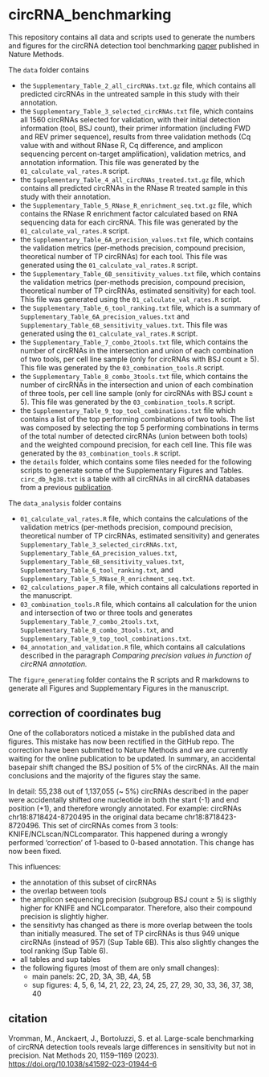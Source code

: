 # circRNA_benchmarking

This repository contains all data and scripts used to generate the numbers and figures for the circRNA detection tool benchmarking [paper](https://www.nature.com/articles/s41592-023-01944-6) published in Nature Methods.

The `data` folder contains
- the `Supplementary_Table_2_all_circRNAs.txt.gz` file, which contains all predicted circRNAs in the untreated sample in this study with their annotation.
- the `Supplementary_Table_3_selected_circRNAs.txt` file, which contains all 1560 circRNAs selected for validation, with their initial detection information (tool, BSJ count), their primer information (including FWD and REV primer sequence), results from three validation methods (Cq value with and without RNase R, Cq difference, and amplicon sequencing percent on-target amplification), validation metrics, and annotation information. This file was generated by the `01_calculate_val_rates.R` script.
- the `Supplementary_Table_4_all_circRNAs_treated.txt.gz` file, which contains all predicted circRNAs in the RNase R treated sample in this study with their annotation.
- the `Supplementary_Table_5_RNase_R_enrichment_seq.txt.gz` file, which contains the RNase R enrichment factor calculated based on RNA sequencing data for each circRNA. This file was generated by the `01_calculate_val_rates.R` script. 
- the `Supplementary_Table_6A_precision_values.txt` file, which contains the validation metrics (per-methods precision, compound precision, theoretical number of TP circRNAs) for each tool. This file was generated using the `01_calculate_val_rates.R` script.
- the `Supplementary_Table_6B_sensitivity_values.txt` file, which contains the validation metrics (per-methods precision, compound precision, theoretical number of TP circRNAs, estimated sensitivity) for each tool. This file was generated using the `01_calculate_val_rates.R` script.
- the `Supplementary_Table_6_tool_ranking.txt` file, which is a summary of `Supplementary_Table_6A_precision_values.txt` and `Supplementary_Table_6B_sensitivity_values.txt`. This file was generated using the `01_calculate_val_rates.R` script.
- the  `Supplementary_Table_7_combo_2tools.txt` file, which contains the number of circRNAs in the intersection and union of each combination of two tools, per cell line sample (only for circRNAs with BSJ count ≥ 5). This file was generated by the `03_combination_tools.R` script.
- the `Supplementary_Table_8_combo_3tools.txt` file, which contains the number of circRNAs in the intersection and union of each combination of three tools, per cell line sample (only for circRNAs with BSJ count ≥ 5). This file was generated by the `03_combination_tools.R` script.
- the `Supplementary_Table_9_top_tool_combinations.txt` file which contains a list of the top performing combinations of two tools. The list was composed by selecting the top 5 performing combinations in terms of the total number of detected circRNAs (union between both tools) and the weighted compound precision, for each cell line. This file was generated by the `03_combination_tools.R` script.
- the `details` folder, which contains some files needed for the following scripts to generate some of the Supplementary Figures and Tables. `circ_db_hg38.txt` is a table with all circRNAs in all circRNA databases from a previous [publication](https://academic.oup.com/bib/article/22/1/288/5717788).


The `data_analysis` folder contains
- `01_calculate_val_rates.R` file, which contains the calculations of the validation metrics (per-methods precision, compound precision, theoretical number of TP circRNAs, estimated sensitivity) and generates `Supplementary_Table_3_selected_circRNAs.txt`, `Supplementary_Table_6A_precision_values.txt`, `Supplementary_Table_6B_sensitivity_values.txt`, `Supplementary_Table_6_tool_ranking.txt`, and `Supplementary_Table_5_RNase_R_enrichment_seq.txt`.
- `02_calculations_paper.R` file, which contains all calculations reported in the manuscript.
- `03_combination_tools.R` file, which contains all calculation for the union and intersection of two or three tools and generates `Supplementary_Table_7_combo_2tools.txt`, `Supplementary_Table_8_combo_3tools.txt`, and `Supplementary_Table_9_top_tool_combinations.txt`.
- `04_annotation_and_validation.R` file, which contains all calculations described in the paragraph *Comparing precision values in function of circRNA annotation.*

The `figure_generating` folder contains the R scripts and R markdowns to generate all Figures and Supplementary Figures in the manuscript.

## correction of coordinates bug
One of the collaborators noticed a mistake in the published data and figures. This mistake has now been rectified in the GitHub repo. The correction have been submitted to Nature Methods and we are currently waiting for the online publication to be updated. In summary, an accidental basepair shift changed the BSJ position of 5% of the circRNAs. All the main conclusions and the majority of the figures stay the same.

In detail: 55,238 out of 1,137,055 (~ 5%) circRNAs described in the paper were accidentally shifted one nucleotide in both the start (-1) and end position (+1), and therefore wrongly annotated. For example: circRNAs chr18:8718424-8720495 in the original data became chr18:8718423-8720496. This set of circRNAs comes from 3 tools: KNIFE/NCLscan/NCLcomparator. This happened during a wrongly performed ‘correction’ of 1-based to 0-based annotation. This change has now been fixed.  

This influences:
- the annotation of this subset of circRNAs
- the overlap between tools
- the amplicon sequencing precision (subgroup BSJ count ≥ 5) is sligthly higher for KNIFE and NCLcomparator. Therefore, also their compound precision is slightly higher.
- the sensitivty has changed as there is more overlap between the tools than initially measured. The set of TP circRNAs is thus 949 unique circRNAs (instead of 957) (Sup Table 6B). This also slightly changes the tool ranking (Sup Table 6).
- all tables and sup tables
- the following figures (most of them are only small changes):
  - main panels: 2C, 2D, 3A, 3B, 4A, 5B
  - sup figures: 4, 5, 6, 14, 21, 22, 23, 24, 25, 27, 29, 30, 33, 36, 37, 38, 40



## citation
Vromman, M., Anckaert, J., Bortoluzzi, S. et al. Large-scale benchmarking of circRNA detection tools reveals large differences in sensitivity but not in precision. Nat Methods 20, 1159–1169 (2023). https://doi.org/10.1038/s41592-023-01944-6
